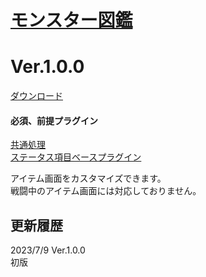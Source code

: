 # [モンスター図鑑](https://raw.githubusercontent.com/nuun888/MZ/master/NUUN_ItemWindowEx.js)
# Ver.1.0.0
[ダウンロード](https://raw.githubusercontent.com/nuun888/MZ/master/NUUN_ItemWindowEx.js)
#### 必須、前提プラグイン
[共通処理](https://github.com/nuun888/MZ/blob/master/README/Base.md)  
[ステータス項目ベースプラグイン](https://github.com/nuun888/MZ/blob/master/README/NUUN_MenuParamListBase.md)  

アイテム画面をカスタマイズできます。  
戦闘中のアイテム画面には対応しておりません。  

## 更新履歴
2023/7/9 Ver.1.0.0  
初版  

